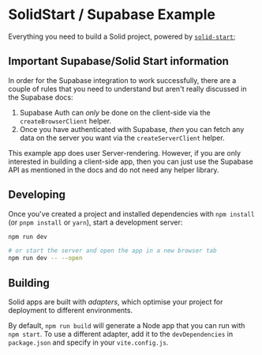 # SolidStart / Supabase Example

Everything you need to build a Solid project, powered by [`solid-start`](https://start.solidjs.com);

## Important Supabase/Solid Start information

In order for the Supabase integration to work successfully, there are a couple of rules that you need to understand but aren't really discussed in the Supabase docs:

1. Supabase Auth can _only_ be done on the client-side via the `createBrowserClient` helper.
2. Once you have authenticated with Supabase, _then_ you can fetch any data on the server you want via the `createServerClient` helper.

This example app does user Server-rendering. However, if you are only interested in building a client-side app, then you can just use the Supabase API as mentioned in the docs and do not need any helper library.

## Developing

Once you've created a project and installed dependencies with `npm install` (or `pnpm install` or `yarn`), start a development server:

```bash
npm run dev

# or start the server and open the app in a new browser tab
npm run dev -- --open
```

## Building

Solid apps are built with _adapters_, which optimise your project for deployment to different environments.

By default, `npm run build` will generate a Node app that you can run with `npm start`. To use a different adapter, add it to the `devDependencies` in `package.json` and specify in your `vite.config.js`.
